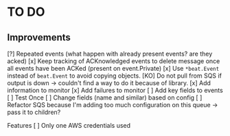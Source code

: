TO DO
=====

Improvements
------------
[?] Repeated events (what happen with already present events? are they acked)
[x] Keep tracking of ACKnowledged events to delete message once all events have been ACKed (present on event.Private)
[x] Use `*beat.Event` instead of `beat.Event` to avoid copying objects.
[KO] Do not pull from SQS if output is down -> couldn't find a way to do it because of library.
[x] Add information to monitor
[x] Add failures to monitor
[ ] Add key fields to events
[ ] Test Once
[ ] Change fields (name and similar) based on config
[ ] Refactor SQS because I'm adding too much configuration on this queue -> pass it to children?

Features
[ ] Only one AWS credentials used
